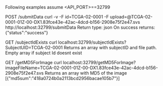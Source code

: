 Following examples assume <API_PORT>==32799

POST /submitData
curl -v -F id=TCGA-02-0001 -F upload=@TCGA-02-0001-01Z-00-DX1.83fce43e-42ac-4dcd-b156-2908e75f2e47.svs http://localhost:32799/submitData
Return type: json
On success returns: {"status":"success"}

GET /subjectIdExists
curl localhost:32799/subjectIdExists?SubjectUID=TCGA-02-0001
Returns an array with subjectID and file path.
Empty array if subject Id doesnt exist

GET /getMD5ForImage
curl localhost:32799/getMD5ForImage?imageFileName=TCGA-02-0001-01Z-00-DX1.83fce43e-42ac-4dcd-b156-2908e75f2e47.svs
Returns an array with MD5 of the image
[{"md5sum":"418a0724b0a2113bcd2956bacae105b7"}]